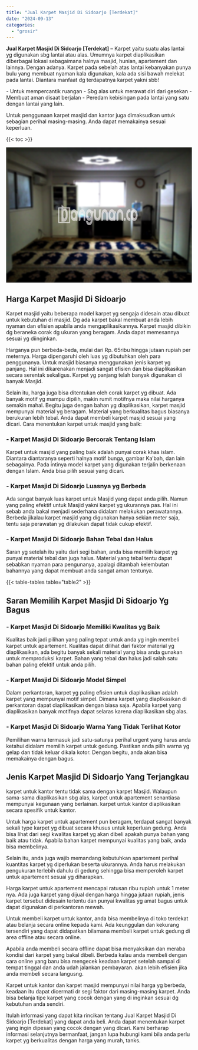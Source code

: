 ```yaml
---
title: "Jual Karpet Masjid Di Sidoarjo [Terdekat]"
date: "2024-09-13"
categories: 
  - "grosir"
---
```


**Jual Karpet Masjid Di Sidoarjo \[Terdekat\]** – Karpet yaitu suatu alas lantai yg digunakan sbg lantai atau alas. Umumnya karpet diaplikasikan diberbagai lokasi sebagaimana halnya masjid, hunian, apartement dan lainnya. Dengan adanya. Karpet pada sebelah atas lantai kebanyakan punya bulu yang membuat nyaman kala digunakan, kala ada sisi bawah melekat pada lantai. Diantara manfaat dg terdapatnya karpet yakni sbb!

\- Untuk mempercantik ruangan - Sbg alas untuk merawat diri dari gesekan - Membuat aman disaat berjalan - Peredam kebisingan pada lantai yang satu dengan lantai yang lain.

Untuk penggunaan karpet masjid dan kantor juga dimaksudkan untuk sebagian perihal masing-masing. Anda dapat memakainya sesuai keperluan.

{{< toc >}}

![Jual Karpet Masjid Di Sidoarjo [Terdekat]](/images/grosir-karpet-murah-61.png)

## Harga Karpet Masjid Di Sidoarjo

Karpet masjid yaitu beberapa model karpet yg sengaja didesain atau dibuat untuk kebutuhan di masjid. Dg ada karpet bakal membuat anda lebih nyaman dan efisien apabila anda mengaplikasikannya. Karpet masjid dibikin dg beraneka corak dg ukuran yang beragam. Anda dapat memesannya sesuai yg diinginkan.

Harganya pun berbeda-beda, mulai dari Rp. 65ribu hingga jutaan rupiah per meternya. Harga dipengaruhi oleh luas yg dibutuhkan oleh para penggunanya. Untuk masjid biasanya menggunakan jenis karpet yg panjang. Hal ini dikarenakan menjadi sangat efisien dan bisa diaplikasikan secara serentak sekaligus. Karpet yg panjang telah banyak digunakan di banyak Masjid.

Selain itu, harga juga bisa ditentukan oleh corak karpet yg dibuat. Ada banyak motif yg mampu dipilih, makin rumit motifnya maka nilai harganya semakin mahal. Begitu juga dengan bahan yg diaplikasikan, karpet masjid mempunyai material yg beragam. Material yang berkualitas bagus biasanya berukuran lebih tebal. Anda dapat membeli karpet masjid sesuai yang dicari. Cara menentukan karpet untuk masjid yang baik:

### \- Karpet Masjid Di Sidoarjo Bercorak Tentang Islam

Karpet untuk masjid yang paling baik adalah punyai corak khas islam. Diantara diantaranya seperti halnya motif bunga, gambar Ka’bah, dan lain sebagainya. Pada intinya model karpet yang digunakan terjalin berkenaan dengan Islam. Anda bisa pilih sesuai yang dicari.

### \- Karpet Masjid Di Sidoarjo Luasnya yg Berbeda

Ada sangat banyak luas karpet untuk Masjid yang dapat anda pilih. Namun yang paling efektif untuk Masjid yakni karpet yg ukurannya pas. Hal ini sebab anda bakal menjadi sederhana didalam melakukan perawatannya. Berbeda jikalau karpet masjid yang digunakan hanya sekian meter saja, tentu saja perawatan yg dilakukan dapat tidak cukup efektif.

### \- Karpet Masjid Di Sidoarjo Bahan Tebal dan Halus

Saran yg setelah itu yaitu dari segi bahan, anda bisa memilih karpet yg punyai material tebal dan juga halus. Material yang tebal tentu dapat sebabkan nyaman para pengunanya, apalagi ditambah kelembutan bahannya yang dapat membuat anda sangat aman tentunya.

{{< table-tables table="table2" >}}

## Saran Memilih Karpet Masjid Di Sidoarjo Yg Bagus

### \- Karpet Masjid Di Sidoarjo Memiliki Kwalitas yg Baik

Kualitas baik jadi pilihan yang paling tepat untuk anda yg ingin membeli karpet untuk apartement. Kualitas dapat dilihat dari faktor material yg diaplikasikan, ada begitu banyak sekali material yang bisa anda gunakan untuk memproduksi karpet. Bahan yang tebal dan halus jadi salah satu bahan paling efektif untuk anda pilih.

### \- Karpet Masjid Di Sidoarjo Model Simpel

Dalam perkantoran, karpet yg paling efisien untuk diaplikasikan adalah karpet yang mempunyai motif simpel. Dimana karpet yang diaplikasikan di perkantoran dapat diaplikasikan dengan biasa saja. Apabila karpet yang diaplikasikan banyak motifnya dapat selaras karena diaplikasikan sbg alas.

### \- Karpet Masjid Di Sidoarjo Warna Yang Tidak Terlihat Kotor

Pemilihan warna termasuk jadi satu-satunya perihal urgent yang harus anda ketahui didalam memilih karpet untuk gedung. Pastikan anda pilih warna yg gelap dan tidak keluar dikala kotor. Dengan begitu, anda akan bisa memakainya dengan bagus.

## Jenis Karpet Masjid Di Sidoarjo Yang Terjangkau

karpet untuk kantor tentu tidak sama dengan karpet Masjid. Walaupun sama-sama diaplikasikan sbg alas, karpet untuk apartement senantiasa mempunyai kegunaan yang berlainan. karpet untuk kantor diaplikasikan secara spesifik untuk kantor.

Untuk harga karpet untuk apartement pun beragam, terdapat sangat banyak sekali type karpet yg dibuat secara khusus untuk keperluan gedung. Anda bisa lihat dari segi kwalitas karpet yg akan dibeli apakah punya bahan yang baik atau tidak. Apabila bahan karpet mempunyai kualitas yang baik, anda bisa membelinya.

Selain itu, anda juga wajib memandang kebutuhkan apartement perihal kuantitas karpet yg diperlukan beserta ukurannya. Anda harus melakukan pengukuran terlebih dahulu di gedung sehingga bisa memperoleh karpet untuk apartement sesuai yg diharapkan.

Harga karpet untuk apartement mencapai ratusan ribu rupiah untuk 1 meter nya. Ada juga karpet yang dijual dengan harga hingga jutaan rupiah, jenis karpet tersebut didesain tertentu dan punyai kwalitas yg amat bagus untuk dapat digunakan di perkantoran mewah.

Untuk membeli karpet untuk kantor, anda bisa membelinya di toko terdekat atau belanja secara online kepada kami. Ada keunggulan dan kekurang tersendiri yang dapat didapatkan bilamana membeli karpet untuk gedung di area offline atau secara online.

Apabila anda membeli secara offline dapat bisa menyaksikan dan meraba kondisi dari karpet yang bakal dibeli. Berbeda kalau anda membeli dengan cara online yang baru bisa mengecek keadaan karpet setelah sampai di tempat tinggal dan anda udah jalankan pembayaran. akan lebih efisien jika anda membeli secara langusng.

Karpet untuk kantor dan karpet masjid mempunyai nilai harga yg berbeda, keadaan itu dapat dicermati dr segi faktor dari masing-masing karpet. Anda bisa belanja tipe karpet yang cocok dengan yang di inginkan sesuai dg kebutuhan anda sendiri.

Itulah informasi yang dapat kita rincikan tentang Jual Karpet Masjid Di Sidoarjo \[Terdekat\] yang dapat anda beli. Anda dapat menentukan karpet yang ingin dipesan yang cocok dengan yang dicari. Kami berharap informasi selanjutnya bermanfaat, jangan lupa hubungi kami bila anda perlu karpet yg berkualitas dengan harga yang murah, tanks.
